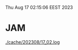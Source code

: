 Thu Aug 17 02:15:06 EEST 2023
# JAM
<a href='./cache/202308/17_02.log'>./cache/202308/17_02.log</a>
